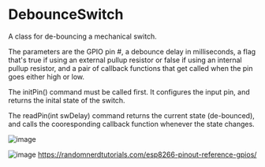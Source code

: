 # DebounceSwitch

A class for de-bouncing a mechanical switch.

The parameters are the GPIO pin #, a debounce delay in milliseconds, a flag that's true if using 
an external pullup resistor or false if using an internal pullup resistor, and a 
pair of callback functions that get called when the pin goes either high or low. 

The initPin() command must be called first. It configures the input pin, and returns the inital state of 
the switch.

The readPin(int swDelay) command returns the current state (de-bounced), and calls 
the cooresponding callback function whenever the state changes.



![image](https://user-images.githubusercontent.com/83251604/124815881-cbc6db80-df35-11eb-852c-f5a654f3ed44.png)

![image](https://user-images.githubusercontent.com/83251604/124815934-e13c0580-df35-11eb-96e1-772857aab4bb.png)
https://randomnerdtutorials.com/esp8266-pinout-reference-gpios/

